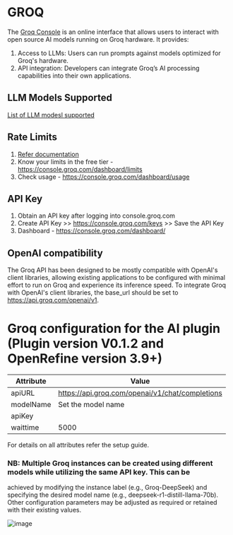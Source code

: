 # GROQ
The [Groq Console](console.groq.com) is an online interface that allows users to interact with open source AI models
running on Groq hardware. It provides:
1. Access to LLMs: Users can run prompts against models optimized for Groq's hardware.
2. API integration: Developers can integrate Groq’s AI processing capabilities into their own applications.

## LLM Models Supported
[List of LLM modesl supported](https://console.groq.com/docs/models)

## Rate Limits
1. [Refer documentation](https://console.groq.com/docs/rate-limits)
2. Know your limits in the free tier - https://console.groq.com/dashboard/limits
3. Check usage - https://console.groq.com/dashboard/usage

## API Key
1. Obtain an API key after logging into console.groq.com
2. Create API Key >> https://console.groq.com/keys >> Save the API Key
3. Dashboard - https://console.groq.com/dashboard/

## OpenAI compatibility
The Groq API has been designed to be mostly compatible with OpenAI's client libraries, allowing existing applications to be configured with minimal effort to run on Groq and experience its inference speed.
To integrate Groq with OpenAI's client libraries, the base_url should be set to https://api.groq.com/openai/v1.

# Groq configuration for the AI plugin (Plugin version V0.1.2 and OpenRefine version 3.9+)

| Attribute  | Value |
|-------------|------------|
 | apiURL |  https://api.groq.com/openai/v1/chat/completions | 
 | modelName | Set the model name |
 | apiKey | <apiKey> |
 | waittime | 5000 | 

For details on all attributes refer the setup guide.

### NB: Multiple Groq instances can be created using different models while utilizing the same API key. This can be
achieved by modifying the instance label (e.g., Groq-DeepSeek) and specifying the desired model name (e.g.,
deepseek-r1-distill-llama-70b). Other configuration parameters may be adjusted as required or retained with their existing values.

![image](https://github.com/user-attachments/assets/a8427a50-1de5-4f38-b08a-7c2633813012)
